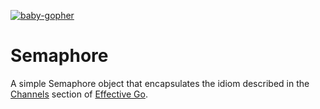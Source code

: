 [![baby-gopher](https://raw.github.com/drnic/babygopher-site/gh-pages/images/babygopher-badge.png)](http://www.babygopher.org)
# Semaphore
A simple Semaphore object that encapsulates the idiom described in the
[Channels](http://golang.org/doc/effective_go.html#channels) section of 
[Effective Go](http://golang.org/doc/effective_go.html).
